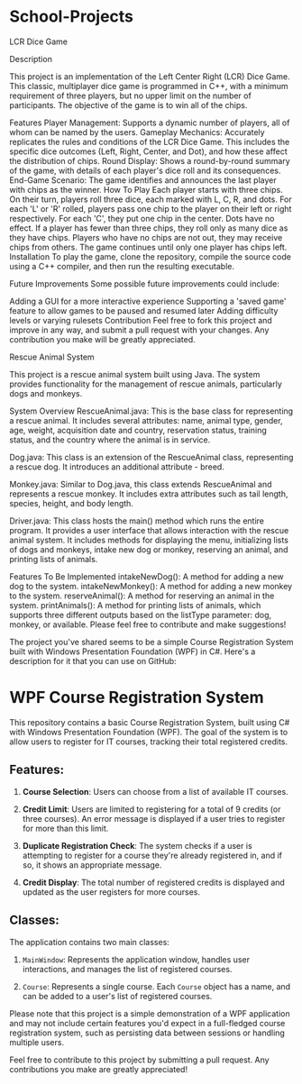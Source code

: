 # School-Projects
LCR Dice Game

Description

This project is an implementation of the Left Center Right (LCR) Dice Game. This classic, multiplayer dice game is programmed in C++, with a minimum requirement of three players, but no upper limit on the number of participants. The objective of the game is to win all of the chips.

Features
Player Management: Supports a dynamic number of players, all of whom can be named by the users.
Gameplay Mechanics: Accurately replicates the rules and conditions of the LCR Dice Game. This includes the specific dice outcomes (Left, Right, Center, and Dot), and how these affect the distribution of chips.
Round Display: Shows a round-by-round summary of the game, with details of each player's dice roll and its consequences.
End-Game Scenario: The game identifies and announces the last player with chips as the winner.
How To Play
Each player starts with three chips. On their turn, players roll three dice, each marked with L, C, R, and dots.
For each 'L' or 'R' rolled, players pass one chip to the player on their left or right respectively. For each 'C', they put one chip in the center. Dots have no effect.
If a player has fewer than three chips, they roll only as many dice as they have chips.
Players who have no chips are not out, they may receive chips from others. The game continues until only one player has chips left.
Installation
To play the game, clone the repository, compile the source code using a C++ compiler, and then run the resulting executable.

Future Improvements
Some possible future improvements could include:

Adding a GUI for a more interactive experience
Supporting a 'saved game' feature to allow games to be paused and resumed later
Adding difficulty levels or varying rulesets
Contribution
Feel free to fork this project and improve in any way, and submit a pull request with your changes. Any contribution you make will be greatly appreciated.





Rescue Animal System

This project is a rescue animal system built using Java. The system provides functionality for the management of rescue animals, particularly dogs and monkeys.

System Overview
RescueAnimal.java: This is the base class for representing a rescue animal. It includes several attributes: name, animal type, gender, age, weight, acquisition date and country, reservation status, training status, and the country where the animal is in service.

Dog.java: This class is an extension of the RescueAnimal class, representing a rescue dog. It introduces an additional attribute - breed.

Monkey.java: Similar to Dog.java, this class extends RescueAnimal and represents a rescue monkey. It includes extra attributes such as tail length, species, height, and body length.

Driver.java: This class hosts the main() method which runs the entire program. It provides a user interface that allows interaction with the rescue animal system. It includes methods for displaying the menu, initializing lists of dogs and monkeys, intake new dog or monkey, reserving an animal, and printing lists of animals.

Features To Be Implemented
intakeNewDog(): A method for adding a new dog to the system.
intakeNewMonkey(): A method for adding a new monkey to the system.
reserveAnimal(): A method for reserving an animal in the system.
printAnimals(): A method for printing lists of animals, which supports three different outputs based on the listType parameter: dog, monkey, or available.
Please feel free to contribute and make suggestions!




The project you've shared seems to be a simple Course Registration System built with Windows Presentation Foundation (WPF) in C#. Here's a description for it that you can use on GitHub:

# WPF Course Registration System

This repository contains a basic Course Registration System, built using C# with Windows Presentation Foundation (WPF). The goal of the system is to allow users to register for IT courses, tracking their total registered credits.

## Features:

1. **Course Selection**: Users can choose from a list of available IT courses.

2. **Credit Limit**: Users are limited to registering for a total of 9 credits (or three courses). An error message is displayed if a user tries to register for more than this limit.

3. **Duplicate Registration Check**: The system checks if a user is attempting to register for a course they're already registered in, and if so, it shows an appropriate message.

4. **Credit Display**: The total number of registered credits is displayed and updated as the user registers for more courses.

## Classes:

The application contains two main classes: 

1. `MainWindow`: Represents the application window, handles user interactions, and manages the list of registered courses.
   
2. `Course`: Represents a single course. Each `Course` object has a name, and can be added to a user's list of registered courses.

Please note that this project is a simple demonstration of a WPF application and may not include certain features you'd expect in a full-fledged course registration system, such as persisting data between sessions or handling multiple users. 

Feel free to contribute to this project by submitting a pull request. Any contributions you make are greatly appreciated!
